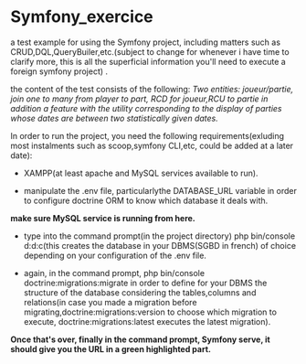 # Symfony_exercice
a test example for using the Symfony project, including matters such as CRUD,DQL,QueryBuiler,etc.(subject to change for whenever i have time to clarify more, this is all the superficial information you'll need to execute a foreign symfony project) .

the content of the test consists of the following:
  _Two entities: joueur/partie, join one to many from player to part, RCD for joueur,RCU to partie in addition a feature with the utility corresponding to the display of parties whose dates are between two statistically given dates._

In order to run the project, you need the following requirements(exluding most instalments such as scoop,symfony CLI,etc, could be added at a later date):
* XAMPP(at least apache and MySQL services available to run).

* manipulate the .env file, particularlythe DATABASE_URL variable in order to configure doctrine ORM to know which database it deals with.

**make sure MySQL service is running from here.**
* type into the command prompt(in the project directory) php bin/console d:d:c(this creates the database in your DBMS(SGBD in french) of choice depending on your configuration of the .env file.

* again, in the command prompt, php bin/console doctrine:migrations:migrate in order to define for your DBMS the structure of the database considering the tables,columns and relations(in case you made a migration before migrating,doctrine:migrations:version to choose which migration to execute, doctrine:migrations:latest executes the latest migration). 

**Once that's over, finally in the command prompt, Symfony serve, it should give you the URL in a green highlighted part.**
